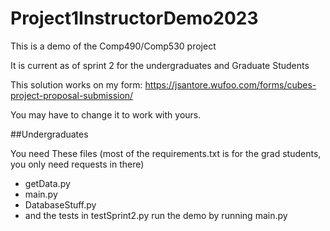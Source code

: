 # Project1InstructorDemo2023
This is a demo of the Comp490/Comp530 project 

It is current as of sprint 2 for the undergraduates and Graduate Students

This solution works on my form:
https://jsantore.wufoo.com/forms/cubes-project-proposal-submission/

You may have to change it to work with yours.

##Undergraduates 

You need These files (most of the requirements.txt is for the grad students, you only need requests in there)
- getData.py
- main.py
- DatabaseStuff.py
- and the tests in testSprint2.py
run the demo by running main.py



